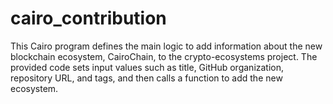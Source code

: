# cairo_contribution
This Cairo program defines the main logic to add information about the new blockchain ecosystem, CairoChain, to the crypto-ecosystems project. The provided code sets input values such as title, GitHub organization, repository URL, and tags, and then calls a function to add the new ecosystem.
